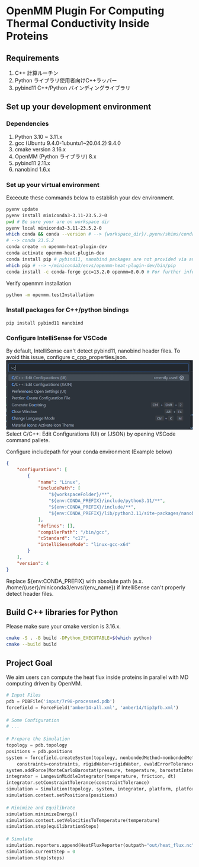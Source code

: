 # OpenMM Plugin For Computing Thermal Conductivity Inside Proteins

## Requirements

1. C++ 計算ルーチン
1. Python ライブラリ使用者向けC++ラッパー
1. pybind11 C++/Python バインディングライブラリ

## Set up your development environment
### Dependencies
1. Python 3.10 ~ 3.11.x
1. gcc (Ubuntu 9.4.0-1ubuntu1~20.04.2) 9.4.0
1. cmake version 3.16.x
1. OpenMM (Python ライブラリ) 8.x
1. pybind11 2.11.x
1. nanobind 1.6.x

### Set up your virtual environment
Excecute these commands below to establish your dev environment.
```bash
pyenv update
pyenv install miniconda3-3.11-23.5.2-0
pwd # Be sure your are on workspace dir
pyenv local miniconda3-3.11-23.5.2-0
which conda && conda --version # --> {workspace_dir}/.pyenv/shims/conda
# --> conda 23.5.2
conda create -n openmm-heat-plugin-dev
conda activate openmm-heat-plugin-dev
conda install pip # pybind11, nanobind packages are not provided via anaconda or conda-forge.
which pip # --> ~/miniconda3/envs/openmm-heat-plugin-dev/bin/pip
conda install -c conda-forge gcc=13.2.0 openmm=8.0.0 # For further information, See http://docs.openmm.org/latest/userguide/application/01_getting_started.html#installing-openmm
```

Verify openmm installation
```bash
python -m openmm.testInstallation
```

### Install packages for C++/python bindings
```
pip install pybind11 nanobind
```

### Configure IntelliSense for VSCode
By default, IntelliSense can't detect pybind11, nanobind header files. To avoid this issue, configure c_cpp_properties.json.
![Select C/C++: Edit Configurations (UI) or (JSON) by opening VSCode command pallete.](doc/asset/cpp_properties_edit.jpg)
Select C/C++: Edit Configurations (UI) or (JSON) by opening VSCode command pallete.

Configure includepath for your conda environment (Example below)
```json
{
    "configurations": [
        {
            "name": "Linux",
            "includePath": [
                "${workspaceFolder}/**",
                "${env:CONDA_PREFIX}/include/python3.11/**",
                "${env:CONDA_PREFIX}/include/**",
                "${env:CONDA_PREFIX}/lib/python3.11/site-packages/nanobind/include/**"
            ],
            "defines": [],
            "compilerPath": "/bin/gcc",
            "cStandard": "c17",
            "intelliSenseMode": "linux-gcc-x64"
        }
    ],
    "version": 4
}
```

Replace ${env:CONDA_PREFIX} with absolute path (e.x. /home/{user}/miniconda3/envs/{env_name}) if IntelliSense can't properly detect header files.

## Build C++ libraries for Python
Please make sure your cmake version is 3.16.x.
```bash
cmake -S . -B build -DPython_EXECUTABLE=$(which python)
cmake --build build
```

## Project Goal

We aim users can compute the heat flux inside proteins in parallel with MD computing driven by OpenMM.

```python
# Input Files
pdb = PDBFile('input/7r98-processed.pdb')
forcefield = ForceField('amber14-all.xml', 'amber14/tip3pfb.xml')

# Some Configuration
# ...

# Prepare the Simulation
topology = pdb.topology
positions = pdb.positions
system = forcefield.createSystem(topology, nonbondedMethod=nonbondedMethod, nonbondedCutoff=nonbondedCutoff,
    constraints=constraints, rigidWater=rigidWater, ewaldErrorTolerance=ewaldErrorTolerance)
system.addForce(MonteCarloBarostat(pressure, temperature, barostatInterval))
integrator = LangevinMiddleIntegrator(temperature, friction, dt)
integrator.setConstraintTolerance(constraintTolerance)
simulation = Simulation(topology, system, integrator, platform, platformProperties)
simulation.context.setPositions(positions)

# Minimize and Equilibrate
simulation.minimizeEnergy()
simulation.context.setVelocitiesToTemperature(temperature)
simulation.step(equilibrationSteps)

# Simulate
simulation.reporters.append(HeatFluxReporter(outpath="out/heat_flux.nc", interval=1000, decomp=True, cutoff=1.0*nanometer))
simulation.currentStep = 0
simulation.step(steps)
```
